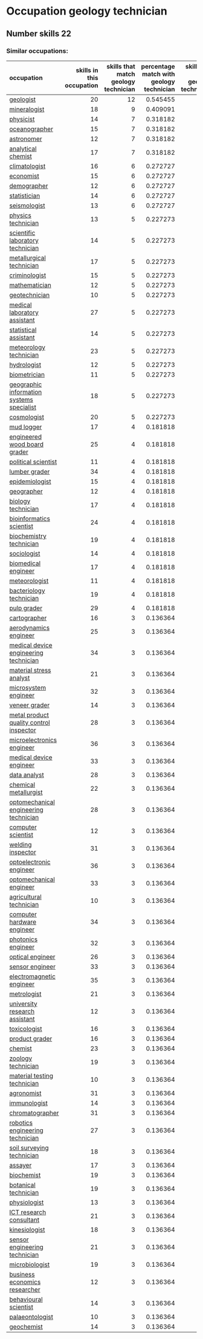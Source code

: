 # Occupation geology technician
## Number skills 22
### Similar occupations:
| occupation                                                                                |   skills in this occupation |   skills that match geology technician |   percentage match with geology technician |   skills not in geology technician |
|:------------------------------------------------------------------------------------------|----------------------------:|---------------------------------------:|-------------------------------------------:|-----------------------------------:|
| [geologist](geologist.md)                                                                 |                          20 |                                     12 |                                   0.545455 |                                  8 |
| [mineralogist](mineralogist.md)                                                           |                          18 |                                      9 |                                   0.409091 |                                  9 |
| [physicist](physicist.md)                                                                 |                          14 |                                      7 |                                   0.318182 |                                  7 |
| [oceanographer](oceanographer.md)                                                         |                          15 |                                      7 |                                   0.318182 |                                  8 |
| [astronomer](astronomer.md)                                                               |                          12 |                                      7 |                                   0.318182 |                                  5 |
| [analytical chemist](analytical_chemist.md)                                               |                          17 |                                      7 |                                   0.318182 |                                 10 |
| [climatologist](climatologist.md)                                                         |                          16 |                                      6 |                                   0.272727 |                                 10 |
| [economist](economist.md)                                                                 |                          15 |                                      6 |                                   0.272727 |                                  9 |
| [demographer](demographer.md)                                                             |                          12 |                                      6 |                                   0.272727 |                                  6 |
| [statistician](statistician.md)                                                           |                          14 |                                      6 |                                   0.272727 |                                  8 |
| [seismologist](seismologist.md)                                                           |                          13 |                                      6 |                                   0.272727 |                                  7 |
| [physics technician](physics_technician.md)                                               |                          13 |                                      5 |                                   0.227273 |                                  8 |
| [scientific laboratory technician](scientific_laboratory_technician.md)                   |                          14 |                                      5 |                                   0.227273 |                                  9 |
| [metallurgical technician](metallurgical_technician.md)                                   |                          17 |                                      5 |                                   0.227273 |                                 12 |
| [criminologist](criminologist.md)                                                         |                          15 |                                      5 |                                   0.227273 |                                 10 |
| [mathematician](mathematician.md)                                                         |                          12 |                                      5 |                                   0.227273 |                                  7 |
| [geotechnician](geotechnician.md)                                                         |                          10 |                                      5 |                                   0.227273 |                                  5 |
| [medical laboratory assistant](medical_laboratory_assistant.md)                           |                          27 |                                      5 |                                   0.227273 |                                 22 |
| [statistical assistant](statistical_assistant.md)                                         |                          14 |                                      5 |                                   0.227273 |                                  9 |
| [meteorology technician](meteorology_technician.md)                                       |                          23 |                                      5 |                                   0.227273 |                                 18 |
| [hydrologist](hydrologist.md)                                                             |                          12 |                                      5 |                                   0.227273 |                                  7 |
| [biometrician](biometrician.md)                                                           |                          11 |                                      5 |                                   0.227273 |                                  6 |
| [geographic information systems specialist](geographic_information_systems_specialist.md) |                          18 |                                      5 |                                   0.227273 |                                 13 |
| [cosmologist](cosmologist.md)                                                             |                          20 |                                      5 |                                   0.227273 |                                 15 |
| [mud logger](mud_logger.md)                                                               |                          17 |                                      4 |                                   0.181818 |                                 13 |
| [engineered wood board grader](engineered_wood_board_grader.md)                           |                          25 |                                      4 |                                   0.181818 |                                 21 |
| [political scientist](political_scientist.md)                                             |                          11 |                                      4 |                                   0.181818 |                                  7 |
| [lumber grader](lumber_grader.md)                                                         |                          34 |                                      4 |                                   0.181818 |                                 30 |
| [epidemiologist](epidemiologist.md)                                                       |                          15 |                                      4 |                                   0.181818 |                                 11 |
| [geographer](geographer.md)                                                               |                          12 |                                      4 |                                   0.181818 |                                  8 |
| [biology technician](biology_technician.md)                                               |                          17 |                                      4 |                                   0.181818 |                                 13 |
| [bioinformatics scientist](bioinformatics_scientist.md)                                   |                          24 |                                      4 |                                   0.181818 |                                 20 |
| [biochemistry technician](biochemistry_technician.md)                                     |                          19 |                                      4 |                                   0.181818 |                                 15 |
| [sociologist](sociologist.md)                                                             |                          14 |                                      4 |                                   0.181818 |                                 10 |
| [biomedical engineer](biomedical_engineer.md)                                             |                          17 |                                      4 |                                   0.181818 |                                 13 |
| [meteorologist](meteorologist.md)                                                         |                          11 |                                      4 |                                   0.181818 |                                  7 |
| [bacteriology technician](bacteriology_technician.md)                                     |                          19 |                                      4 |                                   0.181818 |                                 15 |
| [pulp grader](pulp_grader.md)                                                             |                          29 |                                      4 |                                   0.181818 |                                 25 |
| [cartographer](cartographer.md)                                                           |                          16 |                                      3 |                                   0.136364 |                                 13 |
| [aerodynamics engineer](aerodynamics_engineer.md)                                         |                          25 |                                      3 |                                   0.136364 |                                 22 |
| [medical device engineering technician](medical_device_engineering_technician.md)         |                          34 |                                      3 |                                   0.136364 |                                 31 |
| [material stress analyst](material_stress_analyst.md)                                     |                          21 |                                      3 |                                   0.136364 |                                 18 |
| [microsystem engineer](microsystem_engineer.md)                                           |                          32 |                                      3 |                                   0.136364 |                                 29 |
| [veneer grader](veneer_grader.md)                                                         |                          14 |                                      3 |                                   0.136364 |                                 11 |
| [metal product quality control inspector](metal_product_quality_control_inspector.md)     |                          28 |                                      3 |                                   0.136364 |                                 25 |
| [microelectronics engineer](microelectronics_engineer.md)                                 |                          36 |                                      3 |                                   0.136364 |                                 33 |
| [medical device engineer](medical_device_engineer.md)                                     |                          33 |                                      3 |                                   0.136364 |                                 30 |
| [data analyst](data_analyst.md)                                                           |                          28 |                                      3 |                                   0.136364 |                                 25 |
| [chemical metallurgist](chemical_metallurgist.md)                                         |                          22 |                                      3 |                                   0.136364 |                                 19 |
| [optomechanical engineering technician](optomechanical_engineering_technician.md)         |                          28 |                                      3 |                                   0.136364 |                                 25 |
| [computer scientist](computer_scientist.md)                                               |                          12 |                                      3 |                                   0.136364 |                                  9 |
| [welding inspector](welding_inspector.md)                                                 |                          31 |                                      3 |                                   0.136364 |                                 28 |
| [optoelectronic engineer](optoelectronic_engineer.md)                                     |                          36 |                                      3 |                                   0.136364 |                                 33 |
| [optomechanical engineer](optomechanical_engineer.md)                                     |                          33 |                                      3 |                                   0.136364 |                                 30 |
| [agricultural technician](agricultural_technician.md)                                     |                          10 |                                      3 |                                   0.136364 |                                  7 |
| [computer hardware engineer](computer_hardware_engineer.md)                               |                          34 |                                      3 |                                   0.136364 |                                 31 |
| [photonics engineer](photonics_engineer.md)                                               |                          32 |                                      3 |                                   0.136364 |                                 29 |
| [optical engineer](optical_engineer.md)                                                   |                          26 |                                      3 |                                   0.136364 |                                 23 |
| [sensor engineer](sensor_engineer.md)                                                     |                          33 |                                      3 |                                   0.136364 |                                 30 |
| [electromagnetic engineer](electromagnetic_engineer.md)                                   |                          35 |                                      3 |                                   0.136364 |                                 32 |
| [metrologist](metrologist.md)                                                             |                          21 |                                      3 |                                   0.136364 |                                 18 |
| [university research assistant](university_research_assistant.md)                         |                          12 |                                      3 |                                   0.136364 |                                  9 |
| [toxicologist](toxicologist.md)                                                           |                          16 |                                      3 |                                   0.136364 |                                 13 |
| [product grader](product_grader.md)                                                       |                          16 |                                      3 |                                   0.136364 |                                 13 |
| [chemist](chemist.md)                                                                     |                          23 |                                      3 |                                   0.136364 |                                 20 |
| [zoology technician](zoology_technician.md)                                               |                          19 |                                      3 |                                   0.136364 |                                 16 |
| [material testing technician](material_testing_technician.md)                             |                          10 |                                      3 |                                   0.136364 |                                  7 |
| [agronomist](agronomist.md)                                                               |                          31 |                                      3 |                                   0.136364 |                                 28 |
| [immunologist](immunologist.md)                                                           |                          14 |                                      3 |                                   0.136364 |                                 11 |
| [chromatographer](chromatographer.md)                                                     |                          31 |                                      3 |                                   0.136364 |                                 28 |
| [robotics engineering technician](robotics_engineering_technician.md)                     |                          27 |                                      3 |                                   0.136364 |                                 24 |
| [soil surveying technician](soil_surveying_technician.md)                                 |                          18 |                                      3 |                                   0.136364 |                                 15 |
| [assayer](assayer.md)                                                                     |                          17 |                                      3 |                                   0.136364 |                                 14 |
| [biochemist](biochemist.md)                                                               |                          19 |                                      3 |                                   0.136364 |                                 16 |
| [botanical technician](botanical_technician.md)                                           |                          19 |                                      3 |                                   0.136364 |                                 16 |
| [physiologist](physiologist.md)                                                           |                          13 |                                      3 |                                   0.136364 |                                 10 |
| [ICT research consultant](ICT_research_consultant.md)                                     |                          21 |                                      3 |                                   0.136364 |                                 18 |
| [kinesiologist](kinesiologist.md)                                                         |                          18 |                                      3 |                                   0.136364 |                                 15 |
| [sensor engineering technician](sensor_engineering_technician.md)                         |                          21 |                                      3 |                                   0.136364 |                                 18 |
| [microbiologist](microbiologist.md)                                                       |                          19 |                                      3 |                                   0.136364 |                                 16 |
| [business economics researcher](business_economics_researcher.md)                         |                          12 |                                      3 |                                   0.136364 |                                  9 |
| [behavioural scientist](behavioural_scientist.md)                                         |                          14 |                                      3 |                                   0.136364 |                                 11 |
| [palaeontologist](palaeontologist.md)                                                     |                          10 |                                      3 |                                   0.136364 |                                  7 |
| [geochemist](geochemist.md)                                                               |                          14 |                                      3 |                                   0.136364 |                                 11 |
